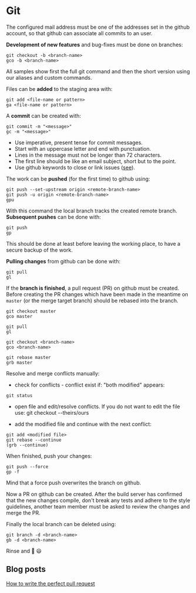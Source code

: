 # Git

The configured mail address must be one of the addresses set in the github account, so that
github can associate all commits to an user.

**Development of new features** and bug-fixes must be done on branches:
```
git checkout -b <branch-name>
gco -b <branch-name>
```

All samples show first the full git command and then the short version using our aliases and custom commands.

Files can be **added** to the staging area with:
```
git add <file-name or pattern>
ga <file-name or pattern>
```

A **commit** can be created with:
```
git commit -m "<message>"
gc -m "<message>"
```

- Use imperative, present tense for commit messages.
- Start with an uppercase letter and end with punctuation.
- Lines in the message must not be longer than 72 characters.
- The first line should be like an email subject, short but to the point.
- Use github keywords to close or link issues ([see](https://help.github.com/articles/closing-issues-via-commit-messages/)).

The work can be **pushed** (for the first time) to github using:
```
git push --set-upstream origin <remote-branch-name>
git push -u origin <remote-branch-name>
gpu
```
With this command the local branch tracks the created remote branch.
**Subsequent pushes** can be done with:
```
git push
gp
```
This should be done at least before leaving the working place, to have a secure backup of the work.

**Pulling changes** from github can be done with:
```
git pull
gl
```

If the **branch is finished**, a pull request (PR) on github must be created. Before creating the PR changes
which have been made in the meantime on `master` (or the merge target branch) should be rebased into
the branch.
```
git checkout master
gco master

git pull
gl

git checkout <branch-name>
gco <branch-name>

git rebase master
grb master

```

Resolve and merge conflicts manually:

* check for conflicts - conflict exist if: "both modified" appears:
```
git status
```
* open file and edit/resolve conflicts. If you do not want to edit the file use:
git checkout --theirs/ours <conflicted file>

* add the modified file and continue with the next conflict:
```
git add <modified file>
git rebase --continue 
(grb --continue)
```


When finished, push your changes:
```
git push --force
gp -f
```

Mind that a force push overwrites the branch on github.

Now a PR on github can be created. After the build server has confirmed that the new changes compile, don't break any tests and adhere to the style guidelines, another team member must be asked to review
the changes and merge the PR.

Finally the local branch can be deleted using:
```
git branch -d <branch-name>
gb -d <branch-name>
```

Rinse and :repeat: :smiley:

## Blog posts
[How to write the perfect pull request](https://github.com/blog/1943-how-to-write-the-perfect-pull-request)
